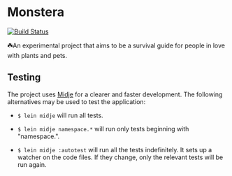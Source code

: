# Monstera

[![Build Status](https://travis-ci.org/ysads/monstera.svg?branch=master)](https://travis-ci.org/ysads/monstera)

☘️An experimental project that aims to be a survival guide for people in love with plants and pets.

## Testing

The project uses [Midje](https://github.com/marick/Midje/) for a clearer and faster development. The following alternatives may be used to test the application:

- `$ lein midje` will run all tests.

- `$ lein midje namespace.*` will run only tests beginning with "namespace.".

- `$ lein midje :autotest` will run all the tests indefinitely. It sets up a
watcher on the code files. If they change, only the relevant tests will be
run again.
